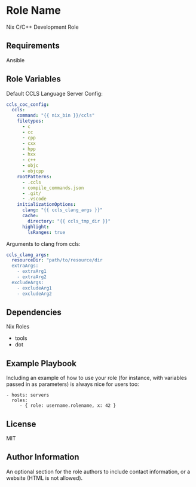Role Name
=========

Nix C/C++ Development Role

Requirements
------------

Ansible

Role Variables
--------------

Default CCLS Language Server Config:
```yaml
ccls_coc_config:
  ccls:
    command: "{{ nix_bin }}/ccls"
    filetypes:
      - c
      - cc
      - cpp
      - cxx
      - hpp
      - hxx
      - c++
      - objc
      - objcpp
    rootPatterns:
      - .ccls
      - compile_commands.json
      - .git/
      - .vscode
    initializationOptions:
      clang: "{{ ccls_clang_args }}"
      cache:
        directory: "{{ ccls_tmp_dir }}"
      highlight:
        lsRanges: true
```

Arguments to clang from ccls:
```yaml
ccls_clang_args:
  resourceDir: "path/to/resource/dir
  extraArgs:
    - extraArg1
    - extraArg2
  excludeArgs:
    - excludeArg1
    - excludeArg2
```

Dependencies
------------

Nix Roles
* tools
* dot

Example Playbook
----------------

Including an example of how to use your role (for instance, with variables passed in as parameters) is always nice for users too:

    - hosts: servers
      roles:
         - { role: username.rolename, x: 42 }

License
-------

MIT

Author Information
------------------

An optional section for the role authors to include contact information, or a website (HTML is not allowed).
